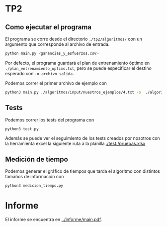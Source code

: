 # TP2

## Como ejecutar el programa

El programa se corre desde el directorio `./tp2/algoritmos/` con un argumento que corresponde al archivo de entrada.

```bash
python main.py <ganancias_y_esfuerzos.csv>
```
Por defecto, el programa guardará el plan de entrenamiento óptimo en `./plan_entrenamiento_optimo.txt`, pero se puede especificar el destino esperado con `-o archivo_salida`.

Podemos correr el primer archivo de ejemplo con

```bash
python3 main.py ./algoritmos/input/nuestros_ejemplos/4.txt -o  ./algoritmos/output/nuestros_ejemplos/4.txt
```

## Tests

Podemos correr los tests del programa con

```bash
python3 test.py
```

Además se puede ver el seguimiento de los tests creados por nosotros con la herramienta excel la siguiente ruta a la planilla [./test./pruebas.xlsx](https://github.com/ptourne/pim-squad/blob/tp2/tp2/algoritmos/test/pruebas.xlsx)

## Medición de tiempo

Podemos generar el gráfico de tiempos que tarda el algoritmo con distintos tamaños de información con

```bash
python3 medicion_tiempo.py
```

# Informe

El informe se encuentra en [../informe/main.pdf](https://github.com/ptourne/pim-squad/blob/tp2/tp2/informe/main.pdf).
